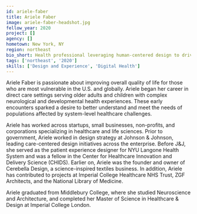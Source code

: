 ```yaml
---
id: ariele-faber
title: Ariele Faber
image: ariele-faber-headshot.jpg
fellow_year: 2020
project: []
agency: []
hometown: New York, NY
region: northeast
bio_short: Health professional leveraging human-centered design to drive innovation in patient experience, healthcare quality & safety, and environmental sustainability.
tags: ['northeast', '2020']
skills: ['Design and Experience', 'Digital Health']
---
```


Ariele Faber is passionate about improving overall quality of life for those who are most vulnerable in the U.S. and globally. Ariele began her career in direct care settings serving older adults and children with complex neurological and developmental health experiences. These early encounters sparked a desire to better understand and meet the needs of populations affected by system-level healthcare challenges.

Ariele has worked across startups, small businesses, non-profits, and corporations specializing in healthcare and life sciences. Prior to government, Ariele worked in design strategy at Johnson & Johnson, leading care-centered design initiatives across the enterprise. Before J&J, she served as the patient experience designer for NYU Langone Health System and was a fellow in the Center for Healthcare Innovation and Delivery Science (CHIDS). Earlier on, Ariele was the founder and owner of Cerebella Design, a science-inspired textiles business. In addition, Ariele has contributed to projects at Imperial College Healthcare NHS Trust, ZGF Architects, and the National Library of Medicine.

Ariele graduated from Middlebury College, where she studied Neuroscience and Architecture, and completed her Master of Science in Healthcare & Design at Imperial College London.
